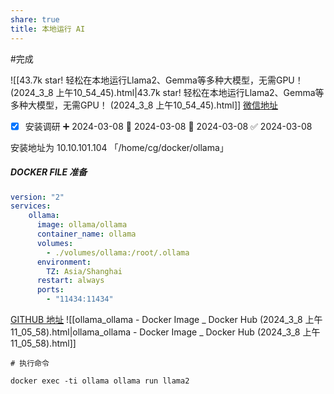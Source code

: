 ```yaml
---
share: true
title: 本地运行 AI
---
```



#完成 

![[43.7k star! 轻松在本地运行Llama2、Gemma等多种大模型，无需GPU！ (2024_3_8 上午10_54_45).html|43.7k star! 轻松在本地运行Llama2、Gemma等多种大模型，无需GPU！ (2024_3_8 上午10_54_45).html]]
[微信地址](https://mp.weixin.qq.com/s/CqtvMA5jjJivudcHyd2Mag)


- [x] 安装调研 ➕ 2024-03-08 🛫 2024-03-08 📅 2024-03-08 ✅ 2024-03-08

安装地址为 10.10.101.104 「/home/cg/docker/ollama」
##### DOCKER FILE 准备

```yaml
version: "2"
services:
    ollama:
      image: ollama/ollama
      container_name: ollama
      volumes:
        - ./volumes/ollama:/root/.ollama
      environment:
        TZ: Asia/Shanghai
      restart: always
      ports:
        - "11434:11434"
```


[GITHUB 地址](https://hub.docker.com/r/ollama/ollama)
![[ollama_ollama - Docker Image _ Docker Hub (2024_3_8 上午11_05_58).html|ollama_ollama - Docker Image _ Docker Hub (2024_3_8 上午11_05_58).html]]

```shell
# 执行命令

docker exec -ti ollama ollama run llama2
```

